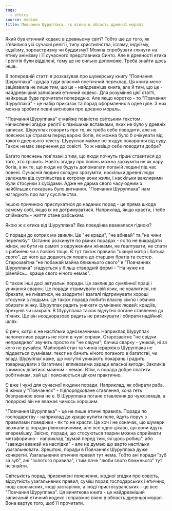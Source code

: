 ```yaml
---
tags:
  - ethics
source: medium
title: Повчання Шуруппака, як вікно в область древної моралі
---
```

Який був етичний кодекс в древньому світі? Тобто ще до того, як з'явилися усі сучасні релігії, типу християнства, ісламу, індуїзму, юдаїзму, зороастризму чи буддизму? Можна спробувати глянути на етику анімізму і її сучасного представника Синто. Але в древності етика і релігія були відділені, тому це не сильно допоможе. Треба знайти щось інше.

В попередній статті я розказував про шумерську книгу "Повчання Шуруппака" і додав туди власний поетичний переклад. Ця книга мене зацікавила не лише тим, що це - найдревніша книга, але й тим, що це - найдревніший записаний етичний кодекс. Для розуміння цієї статті, найкраще буде прочитати попередню. Але якщо коротко - то "Повчання Шуруппака" - це набір приказок та порад оформлених в одне ціле. З них можна зробити певні висновки про древню мораль.

"Повчання Шуруппака" є майже повністю світським текстом. Нечисленні згадки релігії є пізнішими вставками, яких не було у древніх записах. Шуруппак говорить про те, як треба себе поводити, але не пояснює це страхом перед карою богів, як можна було б очікувати від такого древнього тексту. Шуруппак майже не згадує покарання від суду. Також немає звернення до совісті. То ж навіщо себе поводити добре? 

Багато пояснень пов'язані з тим, що люди почнуть гірше ставитися до того, хто грішить. Навіть згадку про повінь можна зрозуміти не як кару богів, а як те, що люди не будуть допомагати поганій людині під час повені. Сучасній людині складно зрозуміти, наскільки древні люди залежали від суспільства в котрому вони жили, і наскільки важливими були стосунки з сусідами. Адже не дарма свого часу одним з найбільших покарань було вигнання. "Повчання Шуруппака" нам нагадують про вагу суспільства.

Іншою причиною прислухатися до наданих порад - це пряма шкода самому собі, якщо їх не дотримуватися. Наприклад, якщо красти, і тебе спіймають - життя стане рабським.

Якою ж є етика від Шуруппака? Яка поведінка вважалася гідною?

Є поради до котрих ми звикли. Це "не кради", "не вбивай" та "не чини перелюбу". Останнє розкинуте по різних порадах - як то не викрадати жінок, не бути на самоті з одруженими жінками, не ґвалтувати, не спати з рабинею чи з повією тощо. Є тут також правило "шануй матір і батька свого", до чого ще додаються повага до старших братів та сестер. Старозавітна "не побажай майна ближнього свого" в "Повчаннях Шуруппака" згадується у більш ствердній формі - "На чуже не рівняйсь... краще свого нічого немає". 

Є також інші досі актуальні поради. Це заклик до сумлінної праці і уникання сварок. Це поради стримувати свій язик, не хвалитися, не брехати, не гніватися, не заздрити і взагалі підтримувати хороші стосунки з людьми. Це також порада любити власну сім'ю і обачно обирати жінку. Шуруппак радить уникати сумнівних людей: крадіїв, брехунів чи шахраїв. В Шуруппака також відчутно погане ставлення до п'яних. Ще він неодноразово радить не ризикувати і обирати надійний шлях.

Є речі, котрі є не настільки однозначними. Наприклад Шуруппак наполегливо радить не лізти в чужі справи. Старозавітнє "не свідчи неправдиво" звучить просто як "не свідчи"; бачиш сварку - уникай, ні за кого не ручайся. Майновий стан та чинна ієрархія в Шуруппака не піддається сумнівам: текст не бачить нічого поганого в багатстві, чи владі. Шуруппак каже, що могутні уникають покарань і радить товаришувати з багатими і впливовими заради власної вигоди. Закликів з кимось ділитися майном - немає. Втім, є порада добре платити робітникам, хай це і пояснюється цілком практично. 

Є вже і чужі для сучасної людини поради. Наприклад, як обирати раба. В жінки у "Повчаннях" - підпорядковане ставлення, хоча геть безправною вона не є. В Шуруппака погане ставлення до чужоземців, а подорожі він не вважає чимось хорошим.  

"Повчання Шуруппака" - це не лише етичні правила. Поради по господарству - наприклад де краще купити поле, йдуть поруч з правилами поведінки - як то не красти. Це хоч і не означає, що шумери вважали ці поради рівнозначними, але все одно цікаво, що вони йдуть вперемішку. Звісно, поради, що стосуються тварин можна сприймати метафорично - наприклад "думай перед тим, як щось робиш", або "завжди вважай на наслідки" - але не думаю що варто настільки узагальнювати. Зрештою, поради в Повчаннях Шуруппака дуже конкретні. Узагальнених етичних правил тут нема. Тобто ані поради "зуб за зуб", ані "золотого правила", і тим паче "люби свого ближнього" тут не знайти.

Світськість порад, приземлені пояснення, жодної згадки про совість, відсутність узагальнених правил, суміш порад господарських і етичних, іноді своєчасних, іноді застарілих, а іноді пристосуванських - це все "Повчання Шуруппака". Ця виняткова книга - це найдревніший записаний етичний кодекс і справжнє вікно в область древньої моралі. Вона вартує того, щоб її прочитати.
